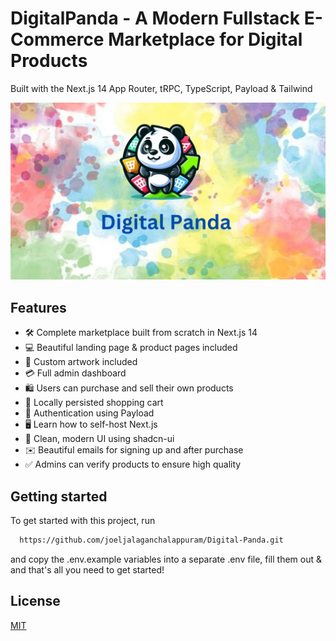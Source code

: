 # DigitalPanda - A Modern Fullstack E-Commerce Marketplace for Digital Products

Built with the Next.js 14 App Router, tRPC, TypeScript, Payload & Tailwind

![Project Image](https://raw.githubusercontent.com/joeljalaganchalappuram/Digital-Panda/refs/heads/main/public/thumbnail.jpg)

## Features

- 🛠️ Complete marketplace built from scratch in Next.js 14
- 💻 Beautiful landing page & product pages included
- 🎨 Custom artwork included
- 💳 Full admin dashboard
- 🛍️ Users can purchase and sell their own products
- 🛒 Locally persisted shopping cart
- 🔑 Authentication using Payload
- 🖥️ Learn how to self-host Next.js
- 🌟 Clean, modern UI using shadcn-ui
- ✉️ Beautiful emails for signing up and after purchase
- ✅ Admins can verify products to ensure high quality



## Getting started

To get started with this project, run

```bash
  https://github.com/joeljalaganchalappuram/Digital-Panda.git
```

and copy the .env.example variables into a separate .env file, fill them out & and that's all you need to get started!



## License

[MIT](https://choosealicense.com/licenses/mit/)
